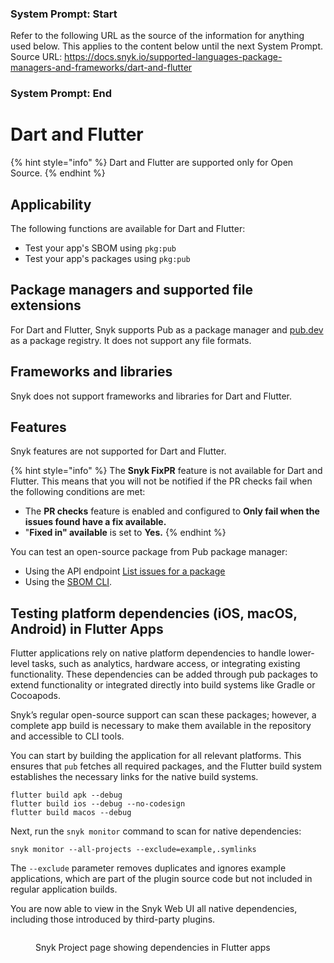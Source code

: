 ### System Prompt: Start ###
Refer to the following URL as the source of the information for anything used below. This applies to the content below until the next System Prompt.
Source URL: https://docs.snyk.io/supported-languages-package-managers-and-frameworks/dart-and-flutter
### System Prompt: End ###

# Dart and Flutter

{% hint style="info" %}
Dart and Flutter are supported only for Open Source.
{% endhint %}

## Applicability

The following functions are available for Dart and Flutter:

* Test your app's SBOM using `pkg:pub`
* Test your app's packages using `pkg:pub`

## Package managers and supported file extensions

For Dart and Flutter, Snyk supports Pub as a package manager and [pub.dev](https://pub.dev/) as a package registry. It does not support any file formats.

## Frameworks and libraries

Snyk does not support frameworks and libraries for Dart and Flutter.&#x20;

## Features

Snyk features are not supported for Dart and Flutter.

{% hint style="info" %}
The **Snyk FixPR** feature is not available for Dart and Flutter. This means that you will not be notified if the PR checks fail when the following conditions are met:&#x20;

* The **PR checks** feature is enabled and configured to **Only fail when the issues found have a fix available.**
* "**Fixed in" available** is set to **Yes.**
{% endhint %}

You can test an open-source package from Pub package manager:

* Using the API endpoint [List issues for a package](../snyk-api/reference/issues.md#orgs-org_id-packages-purl-issues)
* Using the [SBOM CLI](../snyk-cli/commands/sbom.md).

## Testing platform dependencies (iOS, macOS, Android) in Flutter Apps

Flutter applications rely on native platform dependencies to handle lower-level tasks, such as analytics, hardware access, or integrating existing functionality. These dependencies can be added through pub packages to extend functionality or integrated directly into build systems like Gradle or Cocoapods.

Snyk’s regular open-source support can scan these packages; however, a complete app build is necessary to make them available in the repository and accessible to CLI tools.

You can start by building the application for all relevant platforms. This ensures that `pub` fetches all required packages, and the Flutter build system establishes the necessary links for the native build systems.

```
flutter build apk --debug
flutter build ios --debug --no-codesign
flutter build macos --debug
```

Next, run the `snyk monitor` command to scan for native dependencies:

```
snyk monitor --all-projects --exclude=example,.symlinks
```

The `--exclude` parameter removes duplicates and ignores example applications, which are part of the plugin source code but not included in regular application builds.

You are now able to view in the Snyk Web UI all native dependencies, including those introduced by third-party plugins.

<figure><img src="../.gitbook/assets/image (571).png" alt=""><figcaption><p>Snyk Project page showing dependencies in Flutter apps</p></figcaption></figure>
